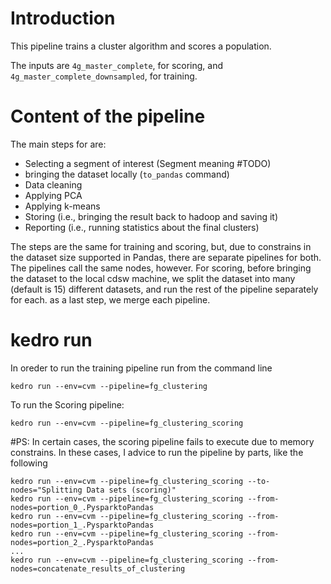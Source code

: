 # Introduction
This pipeline trains a cluster algorithm and scores a population.

The inputs are `4g_master_complete`, for scoring, and `4g_master_complete_downsampled`, for training.

# Content of the pipeline

The main steps for are:
- Selecting a segment of interest (Segment meaning #TODO)
- bringing the dataset locally (`to_pandas` command)
- Data cleaning
- Applying PCA
- Applying k-means
- Storing (i.e., bringing the result back to hadoop and saving it)
- Reporting (i.e., running statistics about the final clusters)

The steps are the same for training and scoring, but, due to constrains in the dataset size supported in Pandas,
there are separate pipelines for both. The pipelines call the same nodes, however.
For scoring, before bringing the dataset to the local cdsw machine, we split the dataset into many (default is 15)
different datasets, and run the rest of the pipeline separately for each. as a last step, we merge each pipeline.

# kedro run
In oreder to run the training pipeline run from the command line
```
kedro run --env=cvm --pipeline=fg_clustering
```

To run the Scoring pipeline:
```
kedro run --env=cvm --pipeline=fg_clustering_scoring
```

#PS:
In certain cases, the scoring pipeline fails to execute due to memory constrains. In these cases,
I advice to run the pipeline by parts, like the following
```shell script
kedro run --env=cvm --pipeline=fg_clustering_scoring --to-nodes="Splitting Data sets (scoring)"
kedro run --env=cvm --pipeline=fg_clustering_scoring --from-nodes=portion_0_.PysparktoPandas
kedro run --env=cvm --pipeline=fg_clustering_scoring --from-nodes=portion_1_.PysparktoPandas
kedro run --env=cvm --pipeline=fg_clustering_scoring --from-nodes=portion_2_.PysparktoPandas
...
kedro run --env=cvm --pipeline=fg_clustering_scoring --from-nodes=concatenate_results_of_clustering
```
